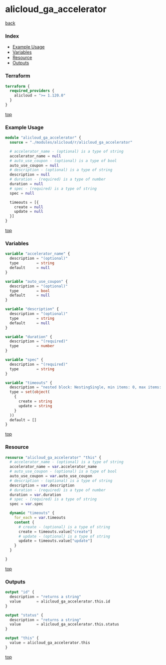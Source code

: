 # alicloud_ga_accelerator

[back](../alicloud.md)

### Index

- [Example Usage](#example-usage)
- [Variables](#variables)
- [Resource](#resource)
- [Outputs](#outputs)

### Terraform

```terraform
terraform {
  required_providers {
    alicloud = ">= 1.120.0"
  }
}
```

[top](#index)

### Example Usage

```terraform
module "alicloud_ga_accelerator" {
  source = "./modules/alicloud/r/alicloud_ga_accelerator"

  # accelerator_name - (optional) is a type of string
  accelerator_name = null
  # auto_use_coupon - (optional) is a type of bool
  auto_use_coupon = null
  # description - (optional) is a type of string
  description = null
  # duration - (required) is a type of number
  duration = null
  # spec - (required) is a type of string
  spec = null

  timeouts = [{
    create = null
    update = null
  }]
}
```

[top](#index)

### Variables

```terraform
variable "accelerator_name" {
  description = "(optional)"
  type        = string
  default     = null
}

variable "auto_use_coupon" {
  description = "(optional)"
  type        = bool
  default     = null
}

variable "description" {
  description = "(optional)"
  type        = string
  default     = null
}

variable "duration" {
  description = "(required)"
  type        = number
}

variable "spec" {
  description = "(required)"
  type        = string
}

variable "timeouts" {
  description = "nested block: NestingSingle, min items: 0, max items: 0"
  type = set(object(
    {
      create = string
      update = string
    }
  ))
  default = []
}
```

[top](#index)

### Resource

```terraform
resource "alicloud_ga_accelerator" "this" {
  # accelerator_name - (optional) is a type of string
  accelerator_name = var.accelerator_name
  # auto_use_coupon - (optional) is a type of bool
  auto_use_coupon = var.auto_use_coupon
  # description - (optional) is a type of string
  description = var.description
  # duration - (required) is a type of number
  duration = var.duration
  # spec - (required) is a type of string
  spec = var.spec

  dynamic "timeouts" {
    for_each = var.timeouts
    content {
      # create - (optional) is a type of string
      create = timeouts.value["create"]
      # update - (optional) is a type of string
      update = timeouts.value["update"]
    }
  }

}
```

[top](#index)

### Outputs

```terraform
output "id" {
  description = "returns a string"
  value       = alicloud_ga_accelerator.this.id
}

output "status" {
  description = "returns a string"
  value       = alicloud_ga_accelerator.this.status
}

output "this" {
  value = alicloud_ga_accelerator.this
}
```

[top](#index)